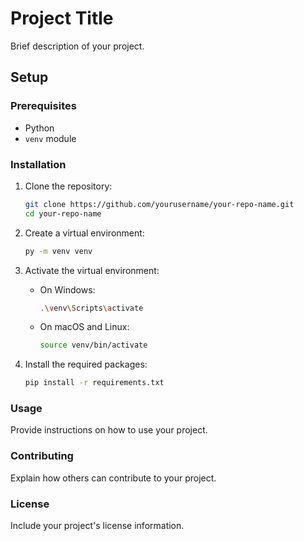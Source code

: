 # Project Title

Brief description of your project.

## Setup

### Prerequisites

- Python
- `venv` module

### Installation

1. Clone the repository:
    ```sh
    git clone https://github.com/yourusername/your-repo-name.git
    cd your-repo-name
    ```

2. Create a virtual environment:
    ```sh
    py -m venv venv
    ```

3. Activate the virtual environment:

    - On Windows:
        ```sh
        .\venv\Scripts\activate
        ```
    - On macOS and Linux:
        ```sh
        source venv/bin/activate
        ```

4. Install the required packages:
    ```sh
    pip install -r requirements.txt
    ```

### Usage

Provide instructions on how to use your project.

### Contributing

Explain how others can contribute to your project.

### License

Include your project's license information.